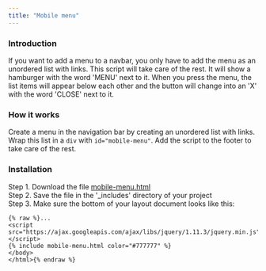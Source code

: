 ```yaml
---
title: "Mobile menu"
---
```


### Introduction

If you want to add a menu to a navbar, you only have to add the menu as an unordered list with links. This script will take care of the rest. It will show a hamburger with the word 'MENU' next to it. When you press the menu, the list items will appear below each other and the button will change into an 'X' with the word 'CLOSE' next to it.

### How it works

Create a menu in the navigation bar by creating an unordered list with links. Wrap this list in a `div` with `id="mobile-menu"`. Add the script to the footer to take care of the rest.

### Installation

Step 1. Download the file [mobile-menu.html](https://raw.githubusercontent.com/jhvanderschee/jekyllcodex/gh-pages/_includes/mobile-menu.html)
<br />Step 2. Save the file in the '_includes' directory of your project
<br />Step 3. Make sure the bottom of your layout document looks like this:

```
{% raw %}...
<script src="https://ajax.googleapis.com/ajax/libs/jquery/1.11.3/jquery.min.js"></script>
{% include mobile-menu.html color="#777777" %}
</body>
</html>{% endraw %}
```